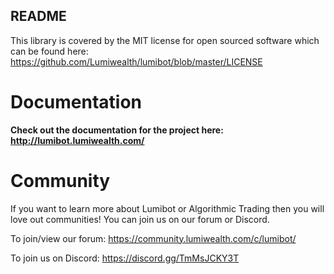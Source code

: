 
README
-------

This library is covered by the MIT license for open sourced software which can be found here: https://github.com/Lumiwealth/lumibot/blob/master/LICENSE

# Documentation

**Check out the documentation for the project here: http://lumibot.lumiwealth.com/**

# Community

If you want to learn more about Lumibot or Algorithmic Trading then you will love out communities! You can join us on our forum or Discord.

To join/view our forum: https://community.lumiwealth.com/c/lumibot/

To join us on Discord: https://discord.gg/TmMsJCKY3T
